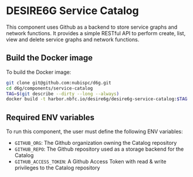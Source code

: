 # DESIRE6G Service Catalog

This component uses Github as a backend to store service graphs and network functions.
It provides a simple RESTful API to perform create, list, view and delete
service graphs and network functions.

## Build the Docker image

To build the Docker image:

```bash
git clone git@github.com:nubispc/d6g.git
cd d6g/components/service-catalog
TAG=$(git describe --dirty --long --always)
docker build -t harbor.nbfc.io/desire6g/desire6g-service-catalog:$TAG .
```

## Required ENV variables

To run this component, the user must define the following ENV variables:

- `GITHUB_ORG`: The Github organization owning the Catalog repository
- `GITHUB_REPO`: The Github repository used as a storage backend for the Catalog
- `GITHUB_ACCESS_TOKEN`: A Github Access Token with read & write privileges to the Catalog repository
